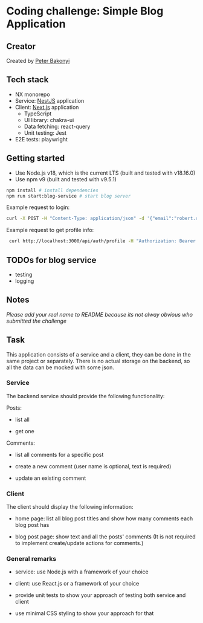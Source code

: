 # Coding challenge: Simple Blog Application

## Creator

Created by [Peter Bakonyi](https://github.com/peterbakonyi05)


## Tech stack

- NX monorepo
- Service: [NestJS](https://nestjs.com/) application
- Client: [Next.js](https://nextjs.org/) application
    - TypeScript
    - UI library: chakra-ui
    - Data fetching: react-query
    - Unit testing: Jest
- E2E tests: playwright

## Getting started

- Use Node.js v18, which is the current LTS (built and tested with v18.16.0)
- Use npm v9 (built and tested with v9.5.1)

```sh
npm install # install dependencies
npm run start:blog-service # start blog server
```

Example request to login:
```sh
curl -X POST -H "Content-Type: application/json" -d '{"email":"robert.reactfan@gmail.com","password":"react"}' http://localhost:3000/api/auth/login
```

Example request to get profile info:
```sh
 curl http://localhost:3000/api/auth/profile -H "Authorization: Bearer eyJhbGciOiJIUzI1NiIsInR5cCI6IkpXVCJ9.eyJzdWIiOjEsImVtYWlsIjoicm9iZXJ0LnJlYWN0ZmFuQGdtYWlsLmNvbSIsImlhdCI6MTY4Njg1NTIwOSwiZXhwIjoxNjg2ODU4ODA5fQ.ptuJM21aVuuvvyrRil6vpGlwbs250CrttJoNnP-Zprg"
```

## TODOs for blog service
- testing
- logging


## Notes

*Please add your real name to README because its not alway obvious who submitted the challenge* 

## Task


This application consists of a service and a client, they can be done in the same project or separately. There is no actual storage on the backend, so all the data can be mocked with some json.

### Service

The backend service should provide the following functionality:

Posts:

-   list all

-   get one

Comments:

-   list all comments for a specific post

-   create a new comment (user name is optional, text is required)

-   update an existing comment

### Client

The client should display the following information:

-   home page: list all blog post titles and show how many comments each blog post has

-   blog post page: show text and all the posts' comments (It is not required to implement create/update actions for comments.)

### General remarks

-   service: use Node.js with a framework of your choice

-   client: use React.js or a framework of your choice

-   provide unit tests to show your approach of testing both service and client

-   use minimal CSS styling to show your approach for that
